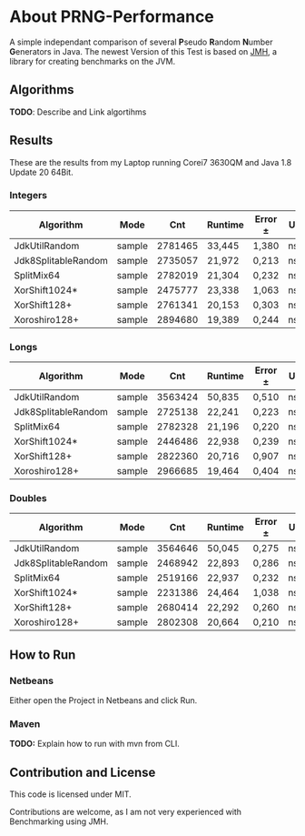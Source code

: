 # About PRNG-Performance

A simple independant comparison of several **P**seudo **R**andom **N**umber **G**enerators in Java.
The newest Version of this Test is based on [JMH](http://openjdk.java.net/projects/code-tools/jmh/), a library for creating benchmarks on the JVM.

## Algorithms

**TODO**: Describe and Link algortihms

## Results

These are the results from my Laptop running Corei7 3630QM and Java 1.8 Update 20 64Bit.

### Integers

|Algorithm | Mode |	Cnt	| Runtime |	Error ±	| Units	| Comparison |
|--------- | ----	| --- | ------- |	------- |	----- |	---------- |
| JdkUtilRandom         |	sample |	2781465 |	33,445 |	1,380 |	ns/op |	100%
| Jdk8SplitableRandom	  | sample |	2735057 |	21,972 |	0,213 |	ns/op |	66%
| SplitMix64            |	sample |	2782019 |	21,304 |	0,232 |	ns/op |	64%
| XorShift1024*         |	sample |	2475777 |	23,338 |	1,063 |	ns/op |	70%
| XorShift128+          |	sample |	2761341 |	20,153 |	0,303 |	ns/op |	60%
| Xoroshiro128+         |	sample |	2894680 |	19,389 |	0,244 |	ns/op |	58%

### Longs

|Algorithm | Mode |	Cnt	| Runtime |	Error ±	| Units	| Comparison |
|--------- | ----	| --- | ------- |	------- |	----- |	---------- |
| JdkUtilRandom         |	sample |	3563424 |	50,835 | 0,510 | ns/op | 100%
| Jdk8SplitableRandom	  | sample |	2725138	| 22,241 | 0,223 | ns/op | 44%
| SplitMix64            |	sample |	2782328	| 21,196 | 0,220 | ns/op | 42%
| XorShift1024*         |	sample |	2446486	| 22,938 | 0,239 | ns/op | 45%
| XorShift128+          |	sample |	2822360	| 20,716 | 0,907 | ns/op | 41%
| Xoroshiro128+         |	sample |	2966685	| 19,464 | 0,404 | ns/op | 38%

### Doubles

|Algorithm | Mode |	Cnt	| Runtime |	Error ±	| Units	| Comparison |
|--------- | ----	| --- | ------- |	------- |	----- |	---------- |
| JdkUtilRandom         |	sample |	3564646 |	50,045 |	0,275 |	ns/op |	100%
| Jdk8SplitableRandom	  | sample |	2468942 |	22,893 |	0,286 |	ns/op |	46%
| SplitMix64            |	sample |	2519166 |	22,937 |	0,232 |	ns/op |	46%
| XorShift1024*         |	sample |	2231386 |	24,464 |	1,038 |	ns/op |	49%
| XorShift128+          |	sample |	2680414 |	22,292 |	0,260 |	ns/op |	45%
| Xoroshiro128+         |	sample |	2802308 |	20,664 |	0,210 |	ns/op |	41%


## How to Run

### Netbeans

Either open the Project in Netbeans and click Run.

### Maven

**TODO:** Explain how to run with mvn from CLI.

## Contribution and License

This code is licensed under MIT.

Contributions are welcome, as I am not very experienced with Benchmarking using JMH.
